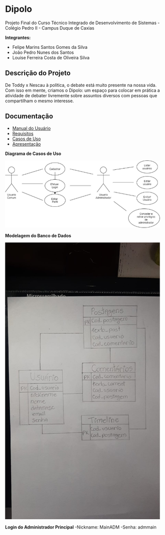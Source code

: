 # Dipolo

Projeto Final do Curso Técnico Integrado de Desenvolvimento de Sistemas - Colégio Pedro II - Campus Duque de Caxias

**Integrantes:**
- Felipe Marins Santos Gomes da Silva
- João Pedro Nunes dos Santos
- Louise Ferreira Costa de Oliveira Silva


 ## Descrição do Projeto
 De Toddy x Nescau à política, o debate está muito presente na nossa vida. Com isso em mente, criamos o Dipolo: um espaço para colocar em prática a atividade de debater livremente sobre assuntos diversos com pessoas que compartilham o mesmo interesse. 
 
## Documentação

- [Manual do Usuário](manual.md)
- [Requisitos](requisitos.md)
- [Casos de Uso](casos-de-uso.md)
- [Apresentação](apresentacao.pdf)

**Diagrama de Casos de Uso**

![Diagrama de Casos de Uso](diagrama-de-casos-de-uso.jpeg)

**Modelagem do Banco de Dados**

![Diagrama de Banco de Dados](diagrama-de-banco-de-dados.jpeg)

**Login do Administrador Principal**
 -Nickname: MainADM
 -Senha: admmain
